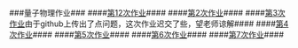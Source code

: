 ###量子物理作业###
####[第12次作业](https://github.com/hanshihao/quantum-mechanics2014301020016/blob/master/exercise.md)####
####[第2次作业](https://github.com/hanshihao/quantum-mechanics2014301020016/blob/master/Exercise2.md)####
####[第3次作业](https://github.com/hanshihao/quantum-mechanics2014301020016/blob/master/Exercise3.md)由于github上传出了点问题，这次作业迟交了些，望老师谅解####
####[第4次作业](https://github.com/hanshihao/quantum-mechanics2014301020016/blob/master/Exercise4.md)####
####[第5次作业](https://github.com/hanshihao/quantum-mechanics2014301020016/blob/master/Exercise5.md)####
####[第6次作业](https://github.com/hanshihao/quantum-mechanics2014301020016/blob/master/Exercise6.md)####
####[第7次作业](https://github.com/hanshihao/quantum-mechanics2014301020016/blob/master/Exercise7.md)####
